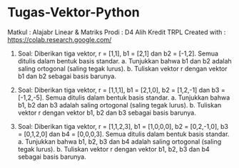# Tugas-Vektor-Python
Matkul        : Alajabr Linear & Matriks
Prodi         : D4 Alih Kredit TRPL
Created with  : https://colab.research.google.com/

1. Soal: Diberikan tiga vektor, r = [1,1], b1 = [2,1] dan b2 = [-1,2]. Semua ditulis dalam bentuk basis standar.
a. Tunjukkan bahwa b1 dan b2 adalah saling ortogonal (saling tegak lurus).
b. Tuliskan vektor r dengan vektor b1 dan b2 sebagai basis barunya.

2. Soal: Diberikan tiga vektor, r = [1,1,1], b1 = [2,1,0], b2 = [1,2,-1] dan b3 = [-1,2,-5]. Semua ditulis dalam bentuk basis standar.
a. Tunjukkan bahwa b1, b2 dan b3 adalah saling ortogonal (saling tegak lurus).
b. Tuliskan vektor r dengan vektor b1, b2 dan b3 sebagai basis barunya.

3. Soal: Diberikan tiga vektor, r = [1,1,2,3], b1 = [1,0,0,0], b2 = [0,2,-1,0], b3 = [0,1,2,0] dan b4 = [0,0,0,3]. 
Semua ditulis dalam bentuk basis standar.
a. Tunjukkan bahwa b1, b2, b3 dan b4 adalah saling ortogonal (saling tegak lurus).
b. Tuliskan vektor r dengan vektor b1, b2, b3 dan b4 sebagai basis barunya.
